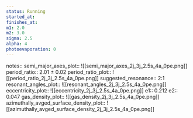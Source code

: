 ```yaml
---
status: Running
started_at:
finishes_at:
m1: 2.0
m2: 3.0
sigma: 2.5
alpha: 4
photoevaporation: 0
---
```


notes::
semi_major_axes_plot:: ![[semi_major_axes_2j_3j_2.5s_4a_0pe.png]]
period_ratio:: 2.01 ± 0.02
period_ratio_plot:: ![[period_ratio_2j_3j_2.5s_4a_0pe.png]]
suggested_resonance:: 2:1
resonant_angles_plot:: ![[resonant_angles_2j_3j_2.5s_4a_0pe.png]]
eccentricity_plot:: ![[eccentricity_2j_3j_2.5s_4a_0pe.png]]
e1:: 0.212
e2:: 0.047
gas_density_plot:: ![[gas_density_2j_3j_2.5s_4a_0pe.png]]
azimuthally_avged_surface_density_plot:: ![[azimuthally_avged_surface_density_2j_3j_2.5s_4a_0pe.png]]
